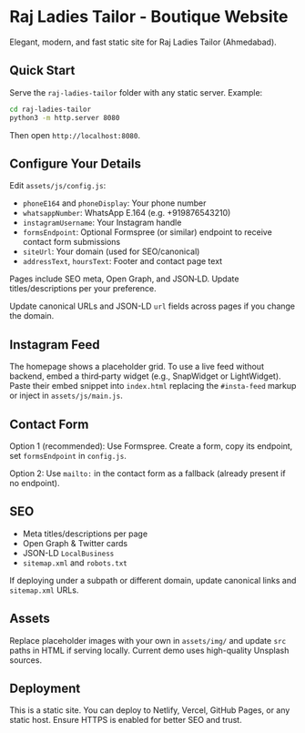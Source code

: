 # Raj Ladies Tailor - Boutique Website

Elegant, modern, and fast static site for Raj Ladies Tailor (Ahmedabad).

## Quick Start

Serve the `raj-ladies-tailor` folder with any static server. Example:

```bash
cd raj-ladies-tailor
python3 -m http.server 8080
```

Then open `http://localhost:8080`.

## Configure Your Details

Edit `assets/js/config.js`:

- `phoneE164` and `phoneDisplay`: Your phone number
- `whatsappNumber`: WhatsApp E.164 (e.g. +919876543210)
- `instagramUsername`: Your Instagram handle
- `formsEndpoint`: Optional Formspree (or similar) endpoint to receive contact form submissions
- `siteUrl`: Your domain (used for SEO/canonical)
- `addressText`, `hoursText`: Footer and contact page text

Pages include SEO meta, Open Graph, and JSON‑LD. Update titles/descriptions per your preference.

Update canonical URLs and JSON-LD `url` fields across pages if you change the domain.

## Instagram Feed

The homepage shows a placeholder grid. To use a live feed without backend, embed a third‑party widget (e.g., SnapWidget or LightWidget). Paste their embed snippet into `index.html` replacing the `#insta-feed` markup or inject in `assets/js/main.js`.

## Contact Form

Option 1 (recommended): Use Formspree. Create a form, copy its endpoint, set `formsEndpoint` in `config.js`.

Option 2: Use `mailto:` in the contact form as a fallback (already present if no endpoint).

## SEO

- Meta titles/descriptions per page
- Open Graph & Twitter cards
- JSON-LD `LocalBusiness`
- `sitemap.xml` and `robots.txt`

If deploying under a subpath or different domain, update canonical links and `sitemap.xml` URLs.

## Assets

Replace placeholder images with your own in `assets/img/` and update `src` paths in HTML if serving locally. Current demo uses high-quality Unsplash sources.

## Deployment

This is a static site. You can deploy to Netlify, Vercel, GitHub Pages, or any static host. Ensure HTTPS is enabled for better SEO and trust.

